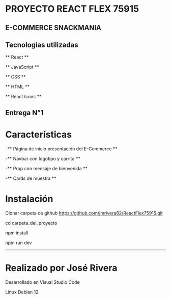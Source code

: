 # PROYECTO REACT FLEX 75915 

## E-COMMERCE SNACKMANIA

## Tecnologías utilizadas

** React **

** JavaScript **

** CSS **

** HTML **

** React Icons **

## Entrega N°1

# Características

-** Página de inicio presentación del E-Commerce **

-** Navbar con logotipo y carrito **

-** Prop con mensaje de bienvenida **

-** Cards de muestra **


# Instalación

Clonar carpeta de github https://github.com/jmrivera82/ReactFlex75915.git

cd carpeta_del_proyecto

npm install

npm run dev

----------------------------

# Realizado por José Rivera

Desarrollado en Visual Studio Code

Linux Debian 12
